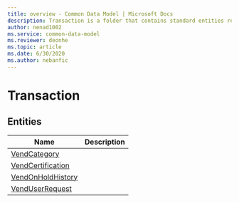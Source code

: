 ```yaml
---
title: overview - Common Data Model | Microsoft Docs
description: Transaction is a folder that contains standard entities related to the Common Data Model.
author: nenad1002
ms.service: common-data-model
ms.reviewer: deonhe
ms.topic: article
ms.date: 6/30/2020
ms.author: nebanfic
---
```


# Transaction


## Entities

|Name|Description|
|---|---|
|[VendCategory](VendCategory.md)||
|[VendCertification](VendCertification.md)||
|[VendOnHoldHistory](VendOnHoldHistory.md)||
|[VendUserRequest](VendUserRequest.md)||
